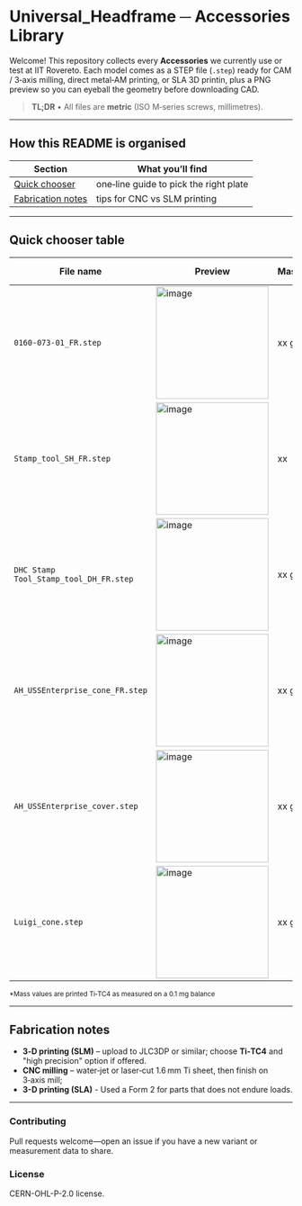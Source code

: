 # Universal\_Headframe ─ Accessories Library 
Welcome!  This repository collects every **Accessories** we currently use or test at IIT Rovereto.  Each model comes as a STEP file (`.step`) ready for CAM / 3‑axis milling, direct metal‑AM printing, or SLA 3D printin, plus a PNG preview so you can eyeball the geometry before downloading CAD.

> **TL;DR**  • All files are **metric** (ISO M‑series screws, millimetres).

---

## How this README is organised

| Section                                 | What you’ll find                              |
| --------------------------------------- | --------------------------------------------- |
| [Quick chooser](#quick-chooser-table)   | one‑line guide to pick the right plate        |
| [Fabrication notes](#fabrication-notes) | tips for CNC vs SLM printing                  |

---

## Quick chooser table

| File name                    | Preview                                           | Mass\* | Aperture Ø | Typical use‑case                                                         |
| ---------------------------- | ------------------------------------------------- | ------ | ---------- | ------------------------------------------------------------------------ |
| `0160-073-01_FR.step`        |<img width="200" height="200" alt="image" src="https://github.com/user-attachments/assets/20e613a6-1551-495d-99be-24074df01efd" />| xx g | x mm       | **Allen institute lineage** 	Cone for 2P|
| `Stamp_tool_SH_FR.step`|<img width="200" height="200" alt="image" src="https://github.com/user-attachments/assets/d0ac0edf-2456-4354-9aa9-0d79c8c84b49" />| xx  g | x mm       | **Allen institute lineage** 	[SHIELD]( https://cad.onshape.com/publications/a9da3d5bea6057b1de9dcbe4/w/e8fb183696b8dd84a43603fb/e/8e9294519ca4564a8390c596?renderMode=0&leftPanel=false&uiState=687e53a48cc3d5295ef9be1f ) stamp tool for creating impression of implant (0251-160-01) in putty during coating process|
| `DHC Stamp Tool_Stamp_tool_DH_FR.step`|<img width="200" height="200" alt="image" src="https://github.com/user-attachments/assets/3ecd9ac8-04aa-446b-b253-25f46d9e0356" />| xx g | x mm        |**Allen institute lineage**	[SHIELD]( https://cad.onshape.com/publications/a9da3d5bea6057b1de9dcbe4/w/e8fb183696b8dd84a43603fb/e/8e9294519ca4564a8390c596?renderMode=0&leftPanel=false&uiState=687e53a48cc3d5295ef9be1f ) Dual Hemisphere Implant stamp tool for creating impression of implant (0274-100-22) in putty during coating process |
| `AH_USSEnterprise_cone_FR.step`|<img width="200" height="200" alt="image" src="https://github.com/user-attachments/assets/69788197-ef33-473d-af85-80593c9403bf" />| xx g | x mm        | **Skull‑contoured** cone for WFI compatible with AH_USSEnterprise_FR Headplate |
| `AH_USSEnterprise_cover.step`|<img width="200" height="200" alt="image" src="https://github.com/user-attachments/assets/01f281ae-5c43-4015-b1a3-6a12e42c780a" />| xx g | x mm       |**Skull‑contoured** screwable open cover for the cone       			           |
| `Luigi_cone.step`|<img width="200" height="200" alt="image" src="https://github.com/user-attachments/assets/4102c793-59dc-4f1c-ae96-98d3bcd61f12" />| xx g | x mm       |Luigi Headplate variant cone for Ephys|
<sub>\*Mass values are printed Ti‑TC4 as measured on a 0.1 mg balance</sub>

---

## Fabrication notes

* **3‑D printing (SLM)** – upload to JLC3DP or similar; choose **Ti‑TC4** and "high precision" option if offered.
* **CNC milling** – water‑jet or laser‑cut 1.6 mm Ti sheet, then finish on 3‑axis mill;
* **3-D printing  (SLA)** - Used a Form 2 for parts that does not endure loads.

---


### Contributing

Pull requests welcome—open an issue if you have a new variant or measurement data to share.

### License

CERN-OHL-P-2.0 license.
